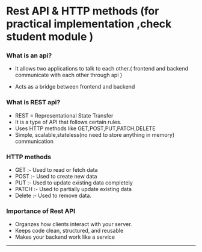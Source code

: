 
# Rest API & HTTP methods (for practical implementation ,check student module )

### What is an api?
- It allows two applications to talk to each other.( frontend and backend communicate with each other through api )

- Acts as a bridge between frontend and backend

### What is REST api?
- REST = Representational State Transfer
- It is a type of API that follows certain rules.
- Uses HTTP methods like GET,POST,PUT,PATCH,DELETE
- Simple, scalable,stateless(no need to store anything in memory) communication


### HTTP methods
- GET :- Used to read or fetch data
- POST :- Used to create new data
- PUT :- Used to update existing data completely
- PATCH :- Used to partially update existing data
- Delete :- Used to remove data.
 
### Importance of Rest API
- Organzes how clients interact with your server.
- Keeps code clean, structured, and reusable
- Makes your backend work like a service

---
